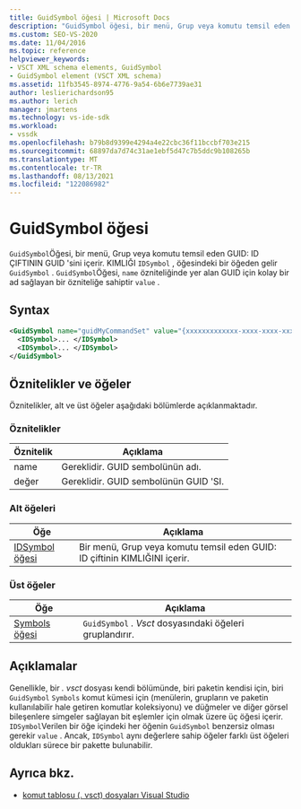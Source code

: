 ```yaml
---
title: GuidSymbol öğesi | Microsoft Docs
description: "GuidSymbol öğesi, bir menü, Grup veya komutu temsil eden GUID: ID çiftinin GUID 'sini içerir."
ms.custom: SEO-VS-2020
ms.date: 11/04/2016
ms.topic: reference
helpviewer_keywords:
- VSCT XML schema elements, GuidSymbol
- GuidSymbol element (VSCT XML schema)
ms.assetid: 11fb3545-8974-4776-9a54-6b6e7739ae31
author: leslierichardson95
ms.author: lerich
manager: jmartens
ms.technology: vs-ide-sdk
ms.workload:
- vssdk
ms.openlocfilehash: b79b8d9399e4294a4e22cbc36f11bccbf703e215
ms.sourcegitcommit: 68897da7d74c31ae1ebf5d47c7b5ddc9b108265b
ms.translationtype: MT
ms.contentlocale: tr-TR
ms.lasthandoff: 08/13/2021
ms.locfileid: "122086982"
---
```

# <a name="guidsymbol-element"></a>GuidSymbol öğesi
`GuidSymbol`Öğesi, bir menü, Grup veya komutu temsil eden GUID: ID ÇIFTININ GUID 'sini içerir. KIMLIĞI `IDSymbol` , öğesindeki bir öğeden gelir `GuidSymbol` . `GuidSymbol`Öğesi, `name` özniteliğinde yer alan GUID için kolay bir ad sağlayan bir özniteliğe sahiptir `value` .

## <a name="syntax"></a>Syntax

```xml
<GuidSymbol name="guidMyCommandSet" value="{xxxxxxxxxxxxx-xxxx-xxxx-xxxxxxxxxxxx}">
  <IDSymbol>... </IDSymbol>
  <IDSymbol>... </IDSymbol>
</GuidSymbol>
```

## <a name="attributes-and-elements"></a>Öznitelikler ve öğeler
 Öznitelikler, alt ve üst öğeler aşağıdaki bölümlerde açıklanmaktadır.

### <a name="attributes"></a>Öznitelikler

|Öznitelik|Açıklama|
|---------------|-----------------|
|name|Gereklidir. GUID sembolünün adı.|
|değer|Gereklidir. GUID sembolünün GUID 'SI.|

### <a name="child-elements"></a>Alt öğeleri

|Öğe|Açıklama|
|-------------|-----------------|
|[IDSymbol öğesi](../extensibility/idsymbol-element.md)|Bir menü, Grup veya komutu temsil eden GUID: ID çiftinin KIMLIĞINI içerir.|

### <a name="parent-elements"></a>Üst öğeler

|Öğe|Açıklama|
|-------------|-----------------|
|[Symbols öğesi](../extensibility/symbols-element.md)|`GuidSymbol` *. Vsct* dosyasındaki öğeleri gruplandırır.|

## <a name="remarks"></a>Açıklamalar
 Genellikle, bir *. vsct* dosyası kendi bölümünde, biri paketin kendisi için, biri `GuidSymbol` `Symbols` komut kümesi için (menülerin, grupların ve paketin kullanılabilir hale getiren komutlar koleksiyonu) ve düğmeler ve diğer görsel bileşenlere simgeler sağlayan bit eşlemler için olmak üzere üç öğesi içerir. `IDSymbol`Verilen bir öğe içindeki her öğenin `GuidSymbol` benzersiz olması gerekir `value` . Ancak, `IDSymbol` aynı değerlere sahip öğeler farklı üst öğeleri oldukları sürece bir pakette bulunabilir.

## <a name="see-also"></a>Ayrıca bkz.
- [komut tablosu (. vsct) dosyaları Visual Studio](../extensibility/internals/visual-studio-command-table-dot-vsct-files.md)

